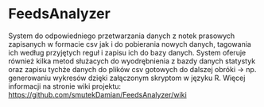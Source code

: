 # FeedsAnalyzer
  System do odpowiedniego przetwarzania danych z notek prasowych zapisanych w formacie csv jak i do pobierania nowych danych, tagowania ich według przyjętych reguł i zapisu ich do bazy danych. System oferuje również kilka metod służacych do wyodrębnienia z bazdy danych statystyk oraz zapisu tychże danych do plików csv gotowych do dalszej obróki -> np. generowaniu wykresów dzięki załączonym skryptom w języku R.
  Więcej informacji na stronie wiki projektu: https://github.com/smutekDamian/FeedsAnalyzer/wiki
  
